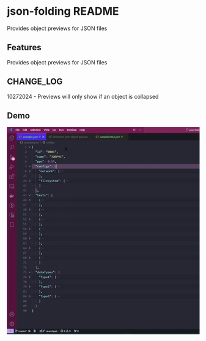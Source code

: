 # json-folding README

Provides object previews for JSON files

## Features

Provides object previews for JSON files

## CHANGE_LOG
10272024 - Previews will only show if an object is collapsed

## Demo
![Getting Started](./images/json_object_preview_demo.gif)


